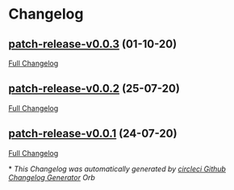 # Changelog

## [patch-release-v0.0.3](https://github.com/onimur/circleci-common-tools/tree/patch-release-v0.0.3) (01-10-20)

[Full Changelog](https://github.com/onimur/circleci-common-tools/compare/patch-release-v0.0.2...patch-release-v0.0.3)

## [patch-release-v0.0.2](https://github.com/onimur/circleci-common-tools/tree/patch-release-v0.0.2) (25-07-20)

[Full Changelog](https://github.com/onimur/circleci-common-tools/compare/patch-release-v0.0.1...patch-release-v0.0.2)

## [patch-release-v0.0.1](https://github.com/onimur/circleci-common-tools/tree/patch-release-v0.0.1) (24-07-20)

[Full Changelog](https://github.com/onimur/circleci-common-tools/compare/c4dbe75d929c01f90d22057d74094391aea368b6...patch-release-v0.0.1)



\* *This Changelog was automatically generated by [circleci Github Changelog Generator](https://github.com/onimur/circleci-github-changelog-generator) Orb*
